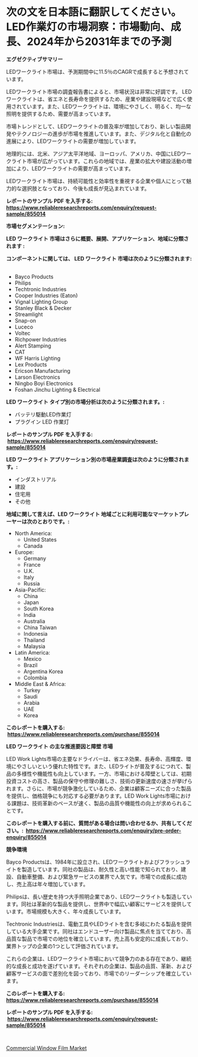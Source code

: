 <p><h1>次の文を日本語に翻訳してください。 LED作業灯の市場洞察：市場動向、成長、2024年から2031年までの予測</h1></p><p><strong>エグゼクティブサマリー</strong></p>
<p><p>LEDワークライト市場は、予測期間中に11.5％のCAGRで成長すると予想されています。</p><p>LEDワークライト市場の調査報告書によると、市場状況は非常に好調です。 LEDワークライトは、省エネと長寿命を提供するため、産業や建設現場などで広く使用されています。また、LEDワークライトは、環境にやさしく、明るく、均一な照明を提供するため、需要が高まっています。</p><p>市場トレンドとして、LEDワークライトの普及率が増加しており、新しい製品開発やテクノロジーの進歩が市場を推進しています。また、デジタル化と自動化の進展により、LEDワークライトの需要が増加しています。</p><p>地理的には、北米、アジア太平洋地域、ヨーロッパ、アメリカ、中国にLEDワークライト市場が広がっています。これらの地域では、産業の拡大や建設活動の増加により、LEDワークライトの需要が高まっています。</p><p>LEDワークライト市場は、持続可能性と効率性を重視する企業や個人にとって魅力的な選択肢となっており、今後も成長が見込まれています。</p></p>
<p><strong>レポートのサンプル PDF を入手する: <a href="https://www.reliableresearchreports.com/enquiry/request-sample/855014">https://www.reliableresearchreports.com/enquiry/request-sample/855014</a></strong></p>
<p><strong>市場セグメンテーション:</strong></p>
<p><strong> LED ワークライト 市場はさらに概要、展開、アプリケーション、地域に分類されます :</strong></p>
<p><strong>コンポーネントに関しては、 LED ワークライト 市場は次のように分類されます: &nbsp;</strong></p>
<p><ul><li>Bayco Products</li><li>Philips</li><li>Techtronic Industries</li><li>Cooper Industries (Eaton)</li><li>Vignal Lighting Group</li><li>Stanley Black & Decker</li><li>Streamlight</li><li>Snap-on</li><li>Luceco</li><li>Voltec</li><li>Richpower Industries</li><li>Alert Stamping</li><li>CAT</li><li>WF Harris Lighting</li><li>Lex Products</li><li>Ericson Manufacturing</li><li>Larson Electronics</li><li>Ningbo Boyi Electronics</li><li>Foshan Jinchu Lighting & Electrical</li></ul></p>
<p><strong> LED ワークライト タイプ別の市場分析は次のように分類されます。:</strong></p>
<p><ul><li>バッテリ駆動LED作業灯</li><li>プラグイン LED 作業灯</li></ul></p>
<p><strong>レポートのサンプル PDF を入手する: &nbsp;<a href="https://www.reliableresearchreports.com/enquiry/request-sample/855014">https://www.reliableresearchreports.com/enquiry/request-sample/855014</a></strong></p>
<p><strong> LED ワークライト アプリケーション別の市場産業調査は次のように分類されます。:</strong></p>
<p><ul><li>インダストリアル</li><li>建設</li><li>住宅用</li><li>その他</li></ul></p>
<p><strong>地域に関して言えば、LED ワークライト 地域ごとに利用可能なマーケットプレーヤーは次のとおりです。:</strong></p>
<p><ul>
    <li>
        North America:
        <ul>
            <li>United States</li>
            <li>Canada</li>
        </ul>
    </li>
    <li>
        Europe:
        <ul>
            <li>Germany</li>
            <li>France</li>
            <li>U.K.</li>
            <li>Italy</li>
            <li>Russia</li>
        </ul>
    </li>
    <li>
        Asia-Pacific:
        <ul>
            <li>China</li>
            <li>Japan</li>
            <li>South Korea</li>
            <li>India</li>
            <li>Australia</li>
            <li>China Taiwan</li>
            <li>Indonesia</li>
            <li>Thailand</li>
            <li>Malaysia</li>
        </ul>
    </li>
    <li>
        Latin America:
        <ul>
            <li>Mexico</li>
            <li>Brazil</li>
            <li>Argentina Korea</li>
            <li>Colombia</li>
        </ul>
    </li>
    <li>
        Middle East & Africa:
        <ul>
            <li>Turkey</li>
            <li>Saudi</li>
            <li>Arabia</li>
            <li>UAE</li>
            <li>Korea</li>
        </ul>
    </li>
    </ul></p>
<p><strong>このレポートを購入する: &nbsp;<a href="https://www.reliableresearchreports.com/purchase/855014">https://www.reliableresearchreports.com/purchase/855014</a></strong></p>
<p><strong>LED ワークライト の主な推進要因と障壁 市場</strong></p>
<p><p>LED Work Lights市場の主要なドライバーは、省エネ効果、長寿命、高輝度、環境にやさしいという優れた特性です。また、LEDライトが普及するにつれて、製品の多様性や機能性も向上しています。一方、市場における障壁としては、初期投資コストの高さ、製品の保守や修理の難しさ、技術の更新速度の速さが挙げられます。さらに、市場が競争激化しているため、企業は顧客ニーズに合った製品を提供し、価格競争にも対応する必要があります。LED Work Lights市場における課題は、技術革新のペースが速く、製品の品質や機能性の向上が求められることです。</p></p>
<p><strong>このレポートを購入する前に、質問がある場合は問い合わせるか、共有してください。:&nbsp; <a href="https://www.reliableresearchreports.com/enquiry/pre-order-enquiry/855014">https://www.reliableresearchreports.com/enquiry/pre-order-enquiry/855014</a></strong></p>
<p><strong>競争環境</strong></p>
<p><p>Bayco Productsは、1984年に設立され、LEDワークライトおよびフラッシュライトを製造しています。同社の製品は、耐久性と高い性能で知られており、建設、自動車整備、および緊急サービスの業界で人気です。市場での成長に成功し、売上高は年々増加しています。</p><p>Philipsは、長い歴史を持つ大手照明企業であり、LEDワークライトも製造しています。同社は革新的な製品を提供し、世界中で幅広い顧客にサービスを提供しています。市場規模も大きく、年々成長しています。</p><p>Techtronic Industriesは、電動工具やLEDライトを含む多岐にわたる製品を提供している大手企業です。同社はエンドユーザー向け製品に焦点を当てており、高品質な製品で市場での地位を確立しています。売上高も安定的に成長しており、業界トップの企業の1つとして評価されています。</p><p>これらの企業は、LEDワークライト市場において競争力のある存在であり、継続的な成長と成功を遂げています。それぞれの企業は、製品の品質、革新、および顧客サービスの面で差別化を図っており、市場でのリーダーシップを確立しています。</p></p>
<p><strong>このレポートを購入する: &nbsp; <a href="https://www.reliableresearchreports.com/purchase/855014">https://www.reliableresearchreports.com/purchase/855014</a></strong></p>
<p><strong>レポートのサンプル PDF を入手する: &nbsp;<a href="https://www.reliableresearchreports.com/enquiry/request-sample/855014">https://www.reliableresearchreports.com/enquiry/request-sample/855014</a></strong><strong></strong></p>
<p>&nbsp;</p>
<p><p><a href="https://carnation-joke-41f.notion.site/Commercial-Window-Film-Market-Size-Reflecting-a-Forecast-Till-2031-Market-By-Type-By-Application-a-f8abc3c1c61a41d5846e96ec254f7e83">Commercial Window Film Market</a></p></p>